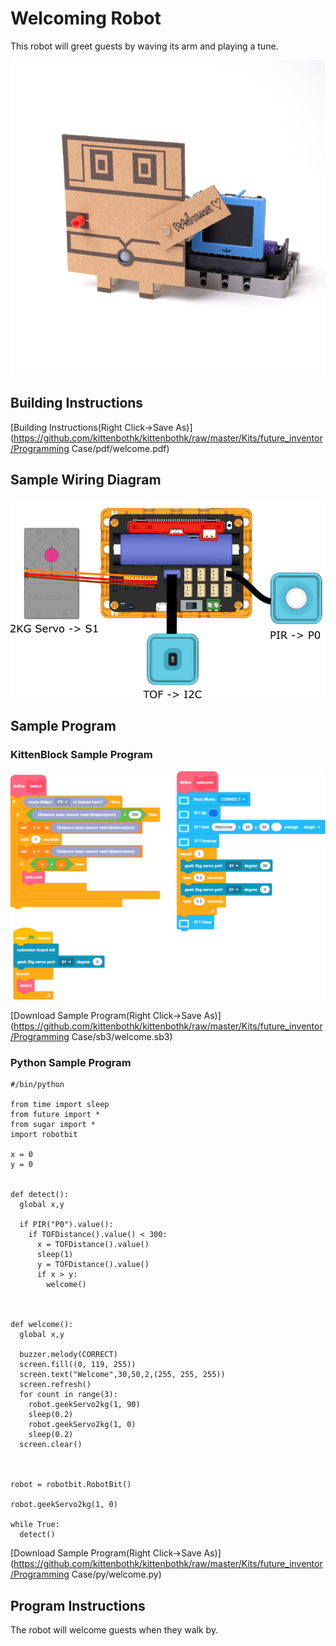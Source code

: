# Welcoming Robot

This robot will greet guests by waving its arm and playing a tune.

![](../images/welcome.jpg)

## Building Instructions

[Building Instructions(Right Click->Save As)](https://github.com/kittenbothk/kittenbothk/raw/master/Kits/future_inventor/Programming Case/pdf/welcome.pdf)

## Sample Wiring Diagram

![](../images/welcome_wire.png)

## Sample Program

### KittenBlock Sample Program

![](../images/welcome_code.png)

[Download Sample Program(Right Click->Save As)](https://github.com/kittenbothk/kittenbothk/raw/master/Kits/future_inventor/Programming Case/sb3/welcome.sb3)

### Python Sample Program

    #/bin/python
    
    from time import sleep
    from future import *
    from sugar import *
    import robotbit
    
    x = 0
    y = 0
    
    
    def detect():
      global x,y
    
      if PIR("P0").value():
        if TOFDistance().value() < 300:
          x = TOFDistance().value()
          sleep(1)
          y = TOFDistance().value()
          if x > y:
            welcome()
    
    
    
    def welcome():
      global x,y
    
      buzzer.melody(CORRECT)
      screen.fill((0, 119, 255))
      screen.text("Welcome",30,50,2,(255, 255, 255))
      screen.refresh()
      for count in range(3):
        robot.geekServo2kg(1, 90)
        sleep(0.2)
        robot.geekServo2kg(1, 0)
        sleep(0.2)
      screen.clear()
    
    
    
    robot = robotbit.RobotBit()
    
    robot.geekServo2kg(1, 0)
    
    while True:
      detect()

[Download Sample Program(Right Click->Save As)](https://github.com/kittenbothk/kittenbothk/raw/master/Kits/future_inventor/Programming Case/py/welcome.py)

## Program Instructions

The robot will welcome guests when they walk by.